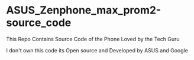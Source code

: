 # ASUS_Zenphone_max_prom2-source_code

This Repo Contains Source Code of the Phone Loved by the Tech Guru

I don't own this code its Open source and Developed by ASUS and Google
